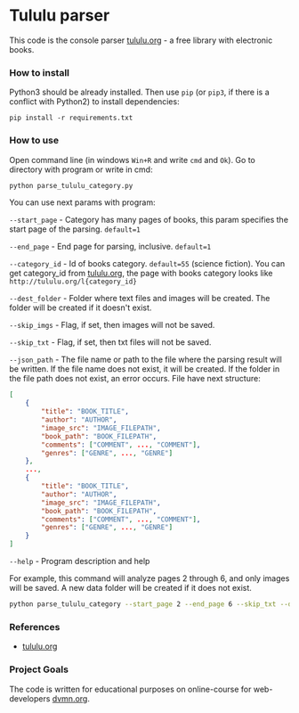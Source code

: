 # Tululu parser

This code is the console parser [tululu.org](http://tululu.org/) - a free library with electronic books. 

### How to install

Python3 should be already installed. 
Then use `pip` (or `pip3`, if there is a conflict with Python2) to install dependencies:
```
pip install -r requirements.txt
```
    
### How to use

Open command line (in windows `Win+R` and write `cmd` and `Ok`). Go to directory with program or write in cmd:

```sh
python parse_tululu_category.py
```

You can use next params with program:

`--start_page` - Category has many pages of books, this param specifies the start page of the parsing. `default=1`

`--end_page` - End page for parsing, inclusive. `default=1`

`--category_id` - Id of books category. `default=55` (science fiction).
You can get category_id from [tululu.org](http://tululu.org/), the page with books category looks like `http://tululu.org/l{category_id}`

`--dest_folder` - Folder where text files and images will be created. The folder will be created if it doesn't exist.

`--skip_imgs` - Flag, if set, then images will not be saved.

`--skip_txt` - Flag, if set, then txt files will not be saved.

`--json_path` - The file name or path to the file where the parsing result will be written. 
If the file name does not exist, it will be created. If the folder in the file path does not exist, an error occurs.
File have next structure:
```json
[
    {
        "title": "BOOK_TITLE",
        "author": "AUTHOR",
        "image_src": "IMAGE_FILEPATH",
        "book_path": "BOOK_FILEPATH",
        "comments": ["COMMENT", ..., "COMMENT"],
        "genres": ["GENRE", ..., "GENRE"]
    },
    ...,
    {
        "title": "BOOK_TITLE",
        "author": "AUTHOR",
        "image_src": "IMAGE_FILEPATH",
        "book_path": "BOOK_FILEPATH",
        "comments": ["COMMENT", ..., "COMMENT"],
        "genres": ["GENRE", ..., "GENRE"]
    }
]
```

`--help` - Program description and help

For example, this command will analyze pages 2 through 6, and only images will be saved. A new data folder will be created if it does not exist.
```sh
python parse_tululu_category --start_page 2 --end_page 6 --skip_txt --dest_folder data
```

### References

- [tululu.org](http://tululu.org/)

### Project Goals

The code is written for educational purposes on online-course for web-developers [dvmn.org](https://dvmn.org/).
